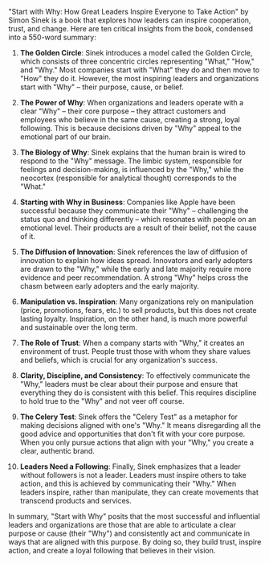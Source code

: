 "Start with Why: How Great Leaders Inspire Everyone to Take Action" by Simon Sinek is a book that explores how leaders can inspire cooperation, trust, and change. Here are ten critical insights from the book, condensed into a 550-word summary:

1. **The Golden Circle**: Sinek introduces a model called the Golden Circle, which consists of three concentric circles representing "What," "How," and "Why." Most companies start with "What" they do and then move to "How" they do it. However, the most inspiring leaders and organizations start with "Why" – their purpose, cause, or belief.

2. **The Power of Why**: When organizations and leaders operate with a clear "Why" – their core purpose – they attract customers and employees who believe in the same cause, creating a strong, loyal following. This is because decisions driven by "Why" appeal to the emotional part of our brain.

3. **The Biology of Why**: Sinek explains that the human brain is wired to respond to the "Why" message. The limbic system, responsible for feelings and decision-making, is influenced by the "Why," while the neocortex (responsible for analytical thought) corresponds to the "What."

4. **Starting with Why in Business**: Companies like Apple have been successful because they communicate their "Why" – challenging the status quo and thinking differently – which resonates with people on an emotional level. Their products are a result of their belief, not the cause of it.

5. **The Diffusion of Innovation**: Sinek references the law of diffusion of innovation to explain how ideas spread. Innovators and early adopters are drawn to the "Why," while the early and late majority require more evidence and peer recommendation. A strong "Why" helps cross the chasm between early adopters and the early majority.

6. **Manipulation vs. Inspiration**: Many organizations rely on manipulation (price, promotions, fears, etc.) to sell products, but this does not create lasting loyalty. Inspiration, on the other hand, is much more powerful and sustainable over the long term.

7. **The Role of Trust**: When a company starts with "Why," it creates an environment of trust. People trust those with whom they share values and beliefs, which is crucial for any organization's success.

8. **Clarity, Discipline, and Consistency**: To effectively communicate the "Why," leaders must be clear about their purpose and ensure that everything they do is consistent with this belief. This requires discipline to hold true to the "Why" and not veer off course.

9. **The Celery Test**: Sinek offers the "Celery Test" as a metaphor for making decisions aligned with one's "Why." It means disregarding all the good advice and opportunities that don't fit with your core purpose. When you only pursue actions that align with your "Why," you create a clear, authentic brand.

10. **Leaders Need a Following**: Finally, Sinek emphasizes that a leader without followers is not a leader. Leaders must inspire others to take action, and this is achieved by communicating their "Why." When leaders inspire, rather than manipulate, they can create movements that transcend products and services.

In summary, "Start with Why" posits that the most successful and influential leaders and organizations are those that are able to articulate a clear purpose or cause (their "Why") and consistently act and communicate in ways that are aligned with this purpose. By doing so, they build trust, inspire action, and create a loyal following that believes in their vision.